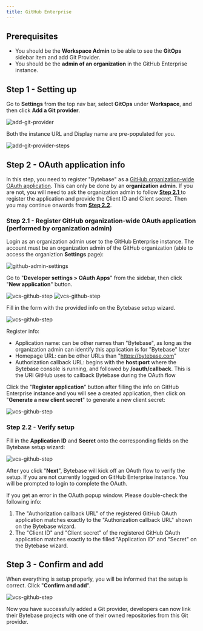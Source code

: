 ```yaml
---
title: GitHub Enterprise
---
```


<TutorialBlock url="/docs/tutorials/database-cicd-best-practice-with-github" title="The Database CI/CD Best Practice with GitHub" />

## Prerequisites

- You should be the **Workspace Admin** to be able to see the **GitOps** sidebar item and add Git Provider.
- You should be the **admin of an organization** in the GitHub Enterprise instance.

## Step 1 - Setting up

Go to **Settings** from the top nav bar, select **GitOps** under **Workspace**, and then click **Add a Git provider**.

![add-git-provider](/content/docs/vcs-integration/add-git-provider/add-git-provider.webp)

Both the instance URL and Display name are pre-populated for you.

![add-git-provider-steps](/content/docs/vcs-integration/add-git-provider/add-git-provider-github-enterprise-step1.webp)

## Step 2 - OAuth application info

<HintBlock type="warning">

In this step, you need to register "Bytebase" as a [GitHub organization-wide OAuth application](https://docs.github.com/en/developers/apps/building-oauth-apps/creating-an-oauth-app). This can only be done by an **organization admin**. If you are not, you will need to ask the organization admin to follow [**Step 2.1** ](#step-21---register-github-organization-wide-oauth-application-performed-by-organization-admin) to register the application and provide the Client ID and Client secret. Then you may continue onwards from [**Step 2.2**](#step-22---verify-setup).

</HintBlock>

### Step 2.1 - Register GitHub organization-wide OAuth application (performed by organization admin)

Login as an organization admin user to the GitHub Enterprise instance. The account must be an organization admin of the GitHub organization (able to access the organiztion **Settings** page):

![github-admin-settings](/content/docs/vcs-integration/add-git-provider/github-admin-settings.webp)

Go to "**Developer settings > OAuth Apps**" from the sidebar, then click "**New application**" button.

![vcs-github-step](/content/docs/vcs-integration/add-git-provider/vcs-github-step1-1.webp)
![vcs-github-step](/content/docs/vcs-integration/add-git-provider/vcs-github-step1-2.webp)

Fill in the form with the provided info on the Bytebase setup wizard.

![vcs-github-step](/content/docs/vcs-integration/add-git-provider/vcs-github-step2.webp)

Register info:

- Application name: can be other names than "Bytebase", as long as the organization admin can identify this application is for "Bytebase" later
- Homepage URL: can be other URLs than "https://bytebase.com"
- Authorization callback URL: begins with the **host:port** where the Bytebase console is running, and followed by **/oauth/callback**. This is the URI GitHub uses to callback Bytebase during the OAuth flow

Click the "**Register application**" button after filling the info on GitHub Enterprise instance and you will see a created application, then click on "**Generate a new client secret**" to generate a new client secret:

![vcs-github-step](/content/docs/vcs-integration/add-git-provider/vcs-github-step3.webp)

### Step 2.2 - Verify setup

Fill in the **Application ID** and **Secret** onto the corresponding fields on the Bytebase setup wizard:

![vcs-github-step](/content/docs/vcs-integration/add-git-provider/vcs-github-step4.webp)

After you click "**Next**", Bytebase will kick off an OAuth flow to verify the setup. If you are not currently logged on GitHub Enterprise instance. You will be prompted to login to complete the OAuth.

<HintBlock type="info">

If you get an error in the OAuth popup window. Please double-check the following info:

1. The "Authorization callback URL" of the registered GitHub OAuth application matches exactly to the "Authorization callback URL" shown on the Bytebase wizard.
2. The "Client ID" and "Client secret" of the registered GitHub OAuth application matches exactly to the filled "Application ID" and "Secret" on the Bytebase wizard.

</HintBlock>

## Step 3 - Confirm and add

When everything is setup properly, you will be informed that the setup is correct. Click "**Confirm and add**".

![vcs-github-step](/content/docs/vcs-integration/add-git-provider/vcs-github-enterprise-step5.webp)

Now you have successfully added a Git provider, developers can now link their Bytebase projects with one of their owned repositories from this Git provider.
